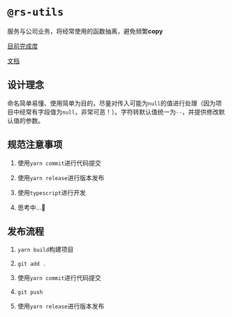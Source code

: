 # `@rs-utils`

服务与公司业务，将经常使用的函数抽离，避免频繁**copy**

[目前完成度](TODO.md)

[文档](docs/README.md)

## 设计理念

命名简单易懂、使用简单为目的，尽量对传入可能为`null`的值进行处理（因为项目中经常有字段值为`null`，非常可恶！）。字符转默认值统一为`--`，并提供修改默认值的参数。

## 规范注意事项

1. 使用`yarn commit`进行代码提交

2. 使用`yarn release`进行版本发布

3. 使用`typescript`进行开发

4. 思考中...🤔

## 发布流程

1. `yarn build`构建项目

2. `git add .`

3. 使用`yarn commit`进行代码提交

4. `git push`

5. 使用`yarn release`进行版本发布
